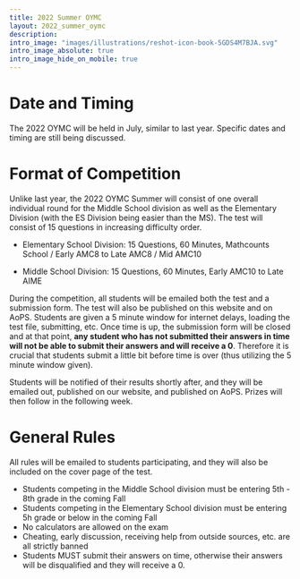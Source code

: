 ```yaml
---
title: 2022 Summer OYMC
layout: 2022_summer_oymc
description: 
intro_image: "images/illustrations/reshot-icon-book-5GDS4M7BJA.svg"
intro_image_absolute: true
intro_image_hide_on_mobile: true
---
```


# Date and Timing

The 2022 OYMC will be held in July, similar to last year. Specific dates and timing are still being discussed. 

# Format of Competition

Unlike last year, the 2022 OYMC Summer will consist of one overall individual round for the Middle School division as well as the Elementary Division (with the ES Division being easier than the MS). The test will consist of 15 questions in increasing difficulty order. 

- Elementary School Division: 15 Questions, 60 Minutes, Mathcounts School / Early AMC8 to Late AMC8 / Mid AMC10

- Middle School Division: 15 Questions, 60 Minutes, Early AMC10 to Late AIME

During the competition, all students will be emailed both the test and a submission form. The test will also be published on this website and on AoPS. Students are given a 5 minute window for internet delays, loading the test file, submitting, etc. Once time is up, the submission form will be closed and at that point, **any student who has not submitted their answers in time will not be able to submit their answers and will receive a 0**. Therefore it is crucial that students submit a little bit before time is over (thus utilizing the 5 minute window given).

Students will be notified of their results shortly after, and they will be emailed out, published on our website, and published on AoPS. Prizes will then follow in the following week. 

# General Rules

All rules will be emailed to students participating, and they will also be included on the cover page of the test. 

- Students competing in the Middle School division must be entering 5th - 8th grade in the coming Fall
- Students competing in the Elementary School division must be entering 5h grade or below in the coming Fall
- No calculators are allowed on the exam
- Cheating, early discussion, receiving help from outside sources, etc. are all strictly banned
- Students MUST submit their answers on time, otherwise their answers will be disqualified and they will receive a 0.

